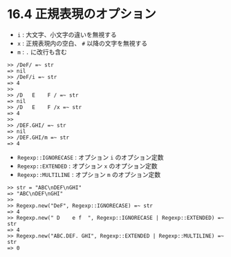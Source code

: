 # 16.4 正規表現のオプション

- `i` : 大文字、小文字の違いを無視する
- `x` : 正規表現内の空白、 `#` 以降の文字を無視する
- `m` : `.` に改行も含む

```
>> /DeF/ =~ str
=> nil
>> /DeF/i =~ str
=> 4
>> 
>> /D   E    F / =~ str
=> nil
>> /D   E    F /x =~ str
=> 4
>> 
>> /DEF.GHI/ =~ str
=> nil
>> /DEF.GHI/m =~ str
=> 4
```

- `Regexp::IGNORECASE` : オプション `i` のオプション定数
- `Regexp::EXTENDED` : オプション `x` のオプション定数
- `Regexp::MULTILINE` : オプション `m` のオプション定数

```
>> str = "ABC\nDEF\nGHI"
=> "ABC\nDEF\nGHI"
>> 
>> Regexp.new("DeF", Regexp::IGNORECASE) =~ str
=> 4
>> Regexp.new(" D    e f  ", Regexp::IGNORECASE | Regexp::EXTENDED) =~ str
=> 4
>> Regexp.new("ABC.DEF. GHI", Regexp::EXTENDED | Regexp::MULTILINE) =~ str
=> 0
```


